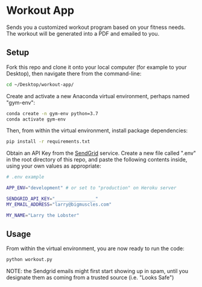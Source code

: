 # Workout App

Sends you a customized workout program based on your fitness needs. The workout will be generated into a PDF and emailed to you.

## Setup

Fork this repo and clone it onto your local computer (for example to your Desktop), then navigate there from the command-line:

```sh
cd ~/Desktop/workout-app/
```

Create and activate a new Anaconda virtual environment, perhaps named "gym-env":

```sh
conda create -n gym-env python=3.7
conda activate gym-env
```

Then, from within the virtual environment, install package dependencies:

```sh
pip install -r requirements.txt
```

Obtain an API Key from the [SendGrid](https://app.sendgrid.com/settings/api_keys) service. Create a new file called ".env" in the root directory of this repo, and paste the following contents inside, using your own values as appropriate:

```sh
# .env example

APP_ENV="development" # or set to "production" on Heroku server

SENDGRID_API_KEY="_______________"
MY_EMAIL_ADDRESS="larry@bigmuscles.com"

MY_NAME="Larry the Lobster"
```

## Usage

From within the virtual environment, you are now ready to run the code:

```sh
python workout.py
```

NOTE: the Sendgrid emails might first start showing up in spam, until you designate them as coming from a trusted source (i.e. "Looks Safe")